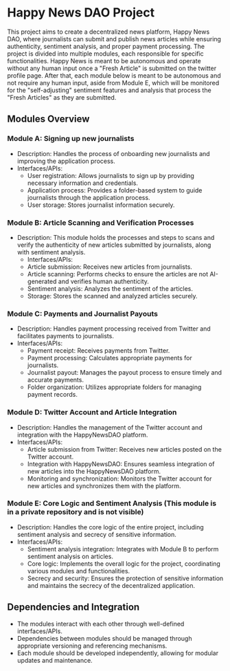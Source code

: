 # Happy News DAO Project

This project aims to create a decentralized news platform, Happy News DAO, where journalists can submit and publish news articles while ensuring authenticity, sentiment analysis, and proper payment processing. The project is divided into multiple modules, each responsible for specific functionalities. Happy News is meant to be autonomous and operate without any human input once a "Fresh Article" is submitted on the twitter profile page. After that, each module below is meant to be autonomous and not require any human input, aside from Module E, which will be monitored for the "self-adjusting" sentiment features and analysis that process the "Fresh Articles" as they are submitted. 

## Modules Overview

### Module A: Signing up new journalists
- Description: Handles the process of onboarding new journalists and improving the application process.
- Interfaces/APIs:
  - User registration: Allows journalists to sign up by providing necessary information and credentials.
  - Application process: Provides a folder-based system to guide journalists through the application process.
  - User storage: Stores journalist information securely.

### Module B: Article Scanning and Verification Processes 
- Description: This module holds the processes and steps to scans and verify the authenticity of new articles submitted by journalists, along with sentiment analysis.
  - Interfaces/APIs:
  - Article submission: Receives new articles from journalists.
  - Article scanning: Performs checks to ensure the articles are not AI-generated and verifies human authenticity.
  - Sentiment analysis: Analyzes the sentiment of the articles.
  - Storage: Stores the scanned and analyzed articles securely.

### Module C: Payments and Journalist Payouts
- Description: Handles payment processing received from Twitter and facilitates payments to journalists.
- Interfaces/APIs:
  - Payment receipt: Receives payments from Twitter.
  - Payment processing: Calculates appropriate payments for journalists.
  - Journalist payout: Manages the payout process to ensure timely and accurate payments.
  - Folder organization: Utilizes appropriate folders for managing payment records.

### Module D: Twitter Account and Article Integration
- Description: Handles the management of the Twitter account and integration with the HappyNewsDAO platform.
- Interfaces/APIs:
  - Article submission from Twitter: Receives new articles posted on the Twitter account.
  - Integration with HappyNewsDAO: Ensures seamless integration of new articles into the HappyNewsDAO platform.
  - Monitoring and synchronization: Monitors the Twitter account for new articles and synchronizes them with the platform.

### Module E: Core Logic and Sentiment Analysis (This module is in a private repository and is not visible)
- Description: Handles the core logic of the entire project, including sentiment analysis and secrecy of sensitive information.
- Interfaces/APIs:
  - Sentiment analysis integration: Integrates with Module B to perform sentiment analysis on articles.
  - Core logic: Implements the overall logic for the project, coordinating various modules and functionalities.
  - Secrecy and security: Ensures the protection of sensitive information and maintains the secrecy of the decentralized application.

## Dependencies and Integration
- The modules interact with each other through well-defined interfaces/APIs.
- Dependencies between modules should be managed through appropriate versioning and referencing mechanisms.
- Each module should be developed independently, allowing for modular updates and maintenance.



